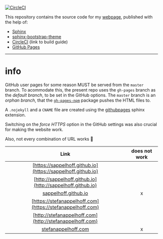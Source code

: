 [![CircleCI](https://circleci.com/gh/sappelhoff/sappelhoff.github.io.svg?style=shield)](https://circleci.com/gh/sappelhoff/sappelhoff.github.io)

This repository contains the source code for my
[webpage](http://www.stefanappelhoff.com), published with the help of:

 - [Sphinx](https://www.sphinx-doc.org/en/master/)
 - [sphinx-bootstrap-theme](https://github.com/ryan-roemer/sphinx-bootstrap-theme)
 - [CircleCI](https://circleci.com/blog/deploying-documentation-to-github-pages-with-continuous-integration/) (link to build guide)
 - [GitHub Pages](https://pages.github.com/)

---

# info

GitHub user pages for some reason MUST be served from the `master` branch.
To acommodate this, the present repo uses the `gh-pages` branch as the
*default branch*, to be set in the GitHub options.
The `master` branch is an *orphan branch*, that the
[`gh-pages-npm`](https://www.npmjs.com/package/gh-pages) package pushes
the HTML files to.

A `.nojekyll` and a `CNAME` file are created using the [githubpages](https://www.sphinx-doc.org/en/master/usage/extensions/githubpages.html)
sphinx extension.

Switching on the *force HTTPS* option in the GitHub settings was also crucial
for making the website work.

Also, not every combination of URL works :shrug:

| Link                                                         | does not work |
| :----------------------------------------------------------: | :-----------: |
| [https://sappelhoff.github.io](https://sappelhoff.github.io) |               |
| [http://sappelhoff.github.io](http://sappelhoff.github.io)   |               |
| [sappelhoff.github.io](sappelhoff.github.io)                 | x             |
| [https://stefanappelhoff.com](https://stefanappelhoff.com)   |               |
| [http://stefanappelhoff.com](http://stefanappelhoff.com)     |               |
| [stefanappelhoff.com](stefanappelhoff.com)                   | x             |

